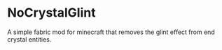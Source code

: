 # NoCrystalGlint

A simple fabric mod for minecraft that removes the glint effect from end crystal entities.
